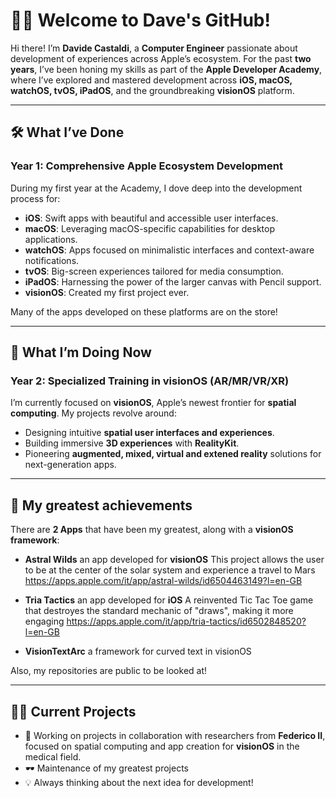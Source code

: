 # 👨‍💻 Welcome to Dave's GitHub!

Hi there! I’m **Davide Castaldi**, a **Computer Engineer** passionate about development of experiences across Apple’s ecosystem. For the past **two years**, I’ve been honing my skills as part of the **Apple Developer Academy**, where I’ve explored and mastered development across **iOS, macOS, watchOS, tvOS, iPadOS**, and the groundbreaking **visionOS** platform.

---

## 🛠️ **What I’ve Done**  
### Year 1: Comprehensive Apple Ecosystem Development  
During my first year at the Academy, I dove deep into the development process for:  
- **iOS**: Swift apps with beautiful and accessible user interfaces.  
- **macOS**: Leveraging macOS-specific capabilities for desktop applications.  
- **watchOS**: Apps focused on minimalistic interfaces and context-aware notifications.  
- **tvOS**: Big-screen experiences tailored for media consumption.  
- **iPadOS**: Harnessing the power of the larger canvas with Pencil support.
- **visionOS**: Created my first project ever.

Many of the apps developed on these platforms are on the store!

---

## 🌟 **What I’m Doing Now**  
### Year 2: Specialized Training in visionOS (AR/MR/VR/XR)  
I’m currently focused on **visionOS**, Apple’s newest frontier for **spatial computing**. My projects revolve around:  
- Designing intuitive **spatial user interfaces and experiences**.  
- Building immersive **3D experiences** with **RealityKit**.  
- Pioneering **augmented, mixed, virtual and extened reality** solutions for next-generation apps.  

---

## 🏅 **My greatest achievements**    
There are **2 Apps** that have been my greatest, along with a **visionOS framework**:

- **Astral Wilds** an app developed for **visionOS**
This project allows the user to be at the center of the solar system and experience a travel to Mars
https://apps.apple.com/it/app/astral-wilds/id6504463149?l=en-GB


- **Tria Tactics** an app developed for **iOS**
A reinvented Tic Tac Toe game that destroyes the standard mechanic of "draws", making it more engaging
https://apps.apple.com/it/app/tria-tactics/id6502848520?l=en-GB

- **VisionTextArc** a framework for curved text in visionOS

Also, my repositories are public to be looked at!

---

## 🧑‍🎨 **Current Projects**  
- 🚀 Working on projects in collaboration with researchers from **Federico II**, focused on spatial computing and app creation for **visionOS** in the medical field.
- 🕶️ Maintenance of my greatest projects 
- 💡 Always thinking about the next idea for development!
